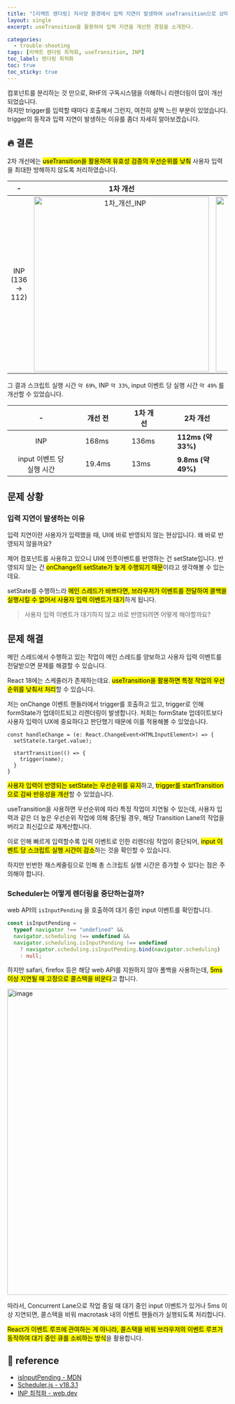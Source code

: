 ```yaml
---
title: "[리액트 렌더링] 저사양 환경에서 입력 지연이 발생하여 useTransition으로 상태 업데이트 우선순위를 조정하여 INP 17% 개선"
layout: single
excerpt: useTransition을 활용하여 입력 지연을 개선한 경험을 소개한다.

categories:
  - trouble-shooting
tags: [리액트 렌더링 최적화, useTransition, INP]
toc_label: 렌더링 최적화
toc: true
toc_sticky: true
---
```


<div class="red-box">
  <div>컴포넌트를 분리하는 것 만으로, RHF의 구독시스템을 이해하니 리렌더링이 많이 개선되었습니다.</div>
  <div>하지만 trigger를 입력할 때마다 호출해서 그런지, 여전히 살짝 느린 부분이 있었습니다.</div>
  <div>trigger의 동작과 입력 지연이 발생하는 이유를 좀더 자세히 알아보겠습니다.</div>
</div>

## 🔥 결론

2차 개선에는 <mark class="mark">useTransition을 활용하여 유효성 검증의 우선순위를 낮춰</mark> 사용자 입력을 최대한 방해하지 않도록 처리하였습니다.

|          -           |                                                             1차 개선                                                             |                                                           2차 개선                                                           |
| :------------------: | :------------------------------------------------------------------------------------------------------------------------------: | :--------------------------------------------------------------------------------------------------------------------------: |
| INP<br/>(136 -> 112) | <img width="400" alt="1차_개선_INP" src="https://github.com/user-attachments/assets/09094a16-c981-47f4-92ae-c17cbfad68e8" /> | <img width="400" alt="2차_개선_INP" src="https://github.com/user-attachments/assets/95d40169-f3c6-4c8d-b92e-0f0cfb1f9834" /> |

그 결과 스크립트 실행 시간 `약 69%`, INP `약 33%`, input 이벤트 당 실행 시간 `약 49%` 를 개선할 수 있었습니다.

|     |             -             |     |     | 개선 전 |     |     | 1차 개선 |     |     | 2차 개선           |     |
| :-: | :-----------------------: | :-: | :-: | ------- | --- | --- | -------- | --- | --- | ------------------ | --- |
|     |            INP            |     |     | 168ms   |     |     | 136ms    |     |     | **112ms (약 33%)** |     |
|     | input 이벤트 당 실행 시간 |     |     | 19.4ms  |     |     | 13ms     |     |     | **9.8ms (약 49%)** |     |

## 문제 상황

### 입력 지연이 발생하는 이유

입력 지연이란 사용자가 입력했을 때, UI에 바로 반영되지 않는 현상입니다. 왜 바로 반영되지 않을까요?

제어 컴포넌트를 사용하고 있으니 UI에 인풋이벤트를 반영하는 건 setState입니다. 반영되지 않는 건 <mark class="mark">onChange의 setState가 늦게 수행되기 때문</mark>이라고 생각해볼 수 있는데요.

setState를 수행하느라 <mark class="mark">메인 스레드가 바쁘다면, 브라우저가 이벤트를 전달하여 콜백을 실행시킬 수 없어서 사용자 입력 이벤트가 대기</mark>하게 됩니다.

> 사용자 입력 이벤트가 대기하지 않고 바로 반영되려면 어떻게 해야할까요?

## 문제 해결

메인 스레드에서 수행하고 있는 작업이 메인 스레드를 양보하고 사용자 입력 이벤트를 전달받으면 문제를 해결할 수 있습니다.

React 18에는 스케줄러가 존재하는데요. <mark class="mark">useTransition을 활용하면 특정 작업의 우선순위를 낮춰서 처리</mark>할 수 있습니다.

저는 onChange 이벤트 핸들러에서 trigger를 호출하고 있고, trigger로 인해 formState가 업데이트되고 리렌더링이 발생합니다. 저희는 formState 업데이트보다 사용자 입력이 UX에 중요하다고 판단했기 때문에 이를 적용해볼 수 있었습니다.

```tsx
const handleChange = (e: React.ChangeEvent<HTMLInputElement>) => {
  setState(e.target.value);

  startTransition(() => {
    trigger(name);
  }
}
```

<mark class="mark">사용자 입력이 반영되는 setState는 우선순위를 유지</mark>하고, <mark class="mark">trigger를 startTransition으로 감싸 반응성을 개선</mark>할 수 있었습니다.

useTransition을 사용하면 우선순위에 따라 특정 작업이 지연될 수 있는데, 사용자 입력과 같은 더 높은 우선순위 작업에 의해 중단될 경우, 해당 Transition Lane의 작업을 버리고 최신값으로 재계산합니다.

이로 인해 빠르게 입력할수록 입력 이벤트로 인한 리렌더링 작업이 중단되어, <mark class="mark">input 이벤트 당 스크립트 실행 시간이 감소</mark>하는 것을 확인할 수 있습니다.

하지만 빈번한 재스케줄링으로 인해 총 스크립트 실행 시간은 증가할 수 있다는 점은 주의해야 합니다.

### Scheduler는 어떻게 렌더링을 중단하는걸까?

web API의 `isInputPending` 을 호출하여 대기 중인 input 이벤트를 확인합니다.

```ts
const isInputPending =
  typeof navigator !== "undefined" &&
  navigator.scheduling !== undefined &&
  navigator.scheduling.isInputPending !== undefined
    ? navigator.scheduling.isInputPending.bind(navigator.scheduling)
    : null;
```

하지만 safari, firefox 등은 해당 web API를 지원하지 않아 폴백을 사용하는데, <mark class="mark">5ms 이상 지연될 때 고정으로 콜스택을 비운다</mark>고 합니다.

<img width="700" alt="image" src="https://github.com/user-attachments/assets/34f7a7ca-c0bb-4800-9c17-8565a6277c1b" />

따라서, Concurrent Lane으로 작업 중일 때 대기 중인 input 이벤트가 있거나 5ms 이상 지연되면, 콜스택을 비워 macrotask 내의 이벤트 핸들러가 실행되도록 처리합니다.

<mark class="mark">React가 이벤트 루프에 관여하는 게 아니라, 콜스택을 비워 브라우저의 이벤트 루프가 동작하여 대기 중인 큐를 소비하는 방식</mark>을 활용합니다.

## 📘 reference

- [isInputPending - MDN](https://developer.mozilla.org/en-US/docs/Web/API/Scheduling/isInputPending)
- [Scheduler.js - v18.3.1](https://github.com/facebook/react/blob/f1338f8080abd1386454a10bbf93d67bfe37ce85/packages/scheduler/src/forks/Scheduler.js#L97)
- [INP 최적화 - web.dev](https://web.dev/articles/optimize-inp?hl=ko)
